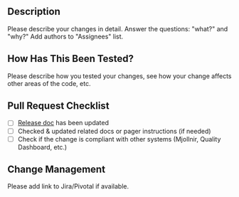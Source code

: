 ## Description
Please describe your changes in detail. Answer the questions: "what?" and "why?" Add authors to "Assignees" list.

## How Has This Been Tested?
Please describe how you tested your changes,
see how your change affects other areas of the code, etc.

## Pull Request Checklist
- [ ] [Release doc](https://goo.gl/3qOJlC) has been updated
- [ ] Checked & updated related docs or pager instructions (if needed) 
- [ ] Check if the change is compliant with other systems (Mjollnir, Quality Dashboard, etc.)

## Change Management
Please add link to Jira/Pivotal if available.
